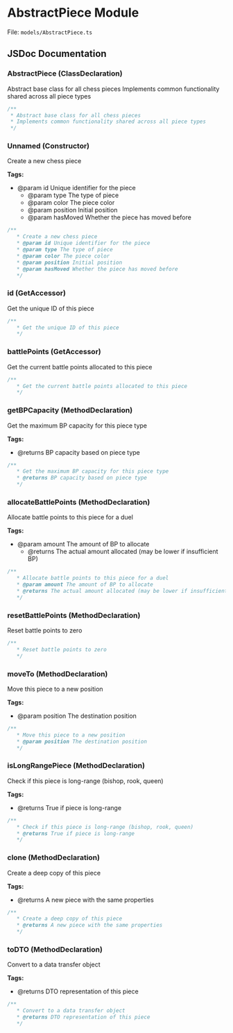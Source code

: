 # AbstractPiece Module

File: `models/AbstractPiece.ts`

## JSDoc Documentation

### AbstractPiece (ClassDeclaration)

Abstract base class for all chess piecesImplements common functionality shared across all piece types

```typescript
/**
 * Abstract base class for all chess pieces
 * Implements common functionality shared across all piece types
 */
```

### Unnamed (Constructor)

Create a new chess piece

**Tags:**

- @param id Unique identifier for the piece
   * @param type The type of piece
   * @param color The piece color
   * @param position Initial position
   * @param hasMoved Whether the piece has moved before

```typescript
/**
   * Create a new chess piece
   * @param id Unique identifier for the piece
   * @param type The type of piece
   * @param color The piece color
   * @param position Initial position
   * @param hasMoved Whether the piece has moved before
   */
```

### id (GetAccessor)

Get the unique ID of this piece

```typescript
/**
   * Get the unique ID of this piece
   */
```

### battlePoints (GetAccessor)

Get the current battle points allocated to this piece

```typescript
/**
   * Get the current battle points allocated to this piece
   */
```

### getBPCapacity (MethodDeclaration)

Get the maximum BP capacity for this piece type

**Tags:**

- @returns BP capacity based on piece type

```typescript
/**
   * Get the maximum BP capacity for this piece type
   * @returns BP capacity based on piece type
   */
```

### allocateBattlePoints (MethodDeclaration)

Allocate battle points to this piece for a duel

**Tags:**

- @param amount The amount of BP to allocate
   * @returns The actual amount allocated (may be lower if insufficient BP)

```typescript
/**
   * Allocate battle points to this piece for a duel
   * @param amount The amount of BP to allocate
   * @returns The actual amount allocated (may be lower if insufficient BP)
   */
```

### resetBattlePoints (MethodDeclaration)

Reset battle points to zero

```typescript
/**
   * Reset battle points to zero
   */
```

### moveTo (MethodDeclaration)

Move this piece to a new position

**Tags:**

- @param position The destination position

```typescript
/**
   * Move this piece to a new position
   * @param position The destination position
   */
```

### isLongRangePiece (MethodDeclaration)

Check if this piece is long-range (bishop, rook, queen)

**Tags:**

- @returns True if piece is long-range

```typescript
/**
   * Check if this piece is long-range (bishop, rook, queen)
   * @returns True if piece is long-range
   */
```

### clone (MethodDeclaration)

Create a deep copy of this piece

**Tags:**

- @returns A new piece with the same properties

```typescript
/**
   * Create a deep copy of this piece
   * @returns A new piece with the same properties
   */
```

### toDTO (MethodDeclaration)

Convert to a data transfer object

**Tags:**

- @returns DTO representation of this piece

```typescript
/**
   * Convert to a data transfer object
   * @returns DTO representation of this piece
   */
```

